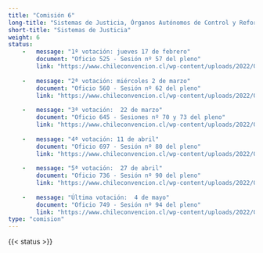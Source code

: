 ```yaml
---
title: "Comisión 6"
long-title: "Sistemas de Justicia, Órganos Autónomos de Control y Reforma Constitucional"
short-title: "Sistemas de Justicia"
weight: 6
status: 
    -   message: "1ª votación: jueves 17 de febrero" 
        document: "Oficio 525 - Sesión nº 57 del pleno"
        link: "https://www.chileconvencion.cl/wp-content/uploads/2022/02/Oficio-525-con-normas-aprobadas-en-particular-de-la-Comision-sobre-Sistemas-de-Justicia-Sesion-57.pdf"
    
    -   message: "2ª votación: miércoles 2 de marzo" 
        document: "Oficio 560 - Sesión nº 62 del pleno"
        link: "https://www.chileconvencion.cl/wp-content/uploads/2022/03/Oficio-560-con-normas-aprobadas-en-particular-Sesion-62-del-Pleno-Informe-2da-propuesta-fea.pdf"
        
    -   message: "3ª votación:  22 de marzo" 
        document: "Oficio 645 - Sesiones nº 70 y 73 del pleno"
        link: "https://www.chileconvencion.cl/wp-content/uploads/2022/03/Oficio-645-que-informa-las-normas-aprobadas-en-particular-del-segundo-informe-de-la-Comision-de-Sistemas-de-Justicia.pdf"
    
    -   message: "4ª votación: 11 de abril" 
        document: "Oficio 697 - Sesión nº 80 del pleno"
        link: "https://www.chileconvencion.cl/wp-content/uploads/2022/04/Oficio-697-mediante-el-cual-se-informan-las-normas-aprobadas-del-informe-de-segunda-propuesta-de-la-Com.-sobre-Sistemas-de-justicia-segundo-informe.pdf"
    
    -   message: "5ª votación:  27 de abril" 
        document: "Oficio 736 - Sesión nº 90 del pleno"
        link: "https://www.chileconvencion.cl/wp-content/uploads/2022/04/Oficio-N%C2%B0736-que-informa-normas-aprobadas-en-la-sesion-90a-2da-propuesta-del-ll-informe-Com.-Sistemas-de-Conocimientos.pdf"
    
    -   message: "Última votación:  4 de mayo" 
        document: "Oficio 749 - Sesión nº 94 del pleno"
        link: "https://www.chileconvencion.cl/wp-content/uploads/2022/05/Oficio-749-con-normas-aprobadas-en-particular-Sesion-94-del-Pleno-6-3-IR.pdf"
type: "comision"
---
```

{{< status >}}
